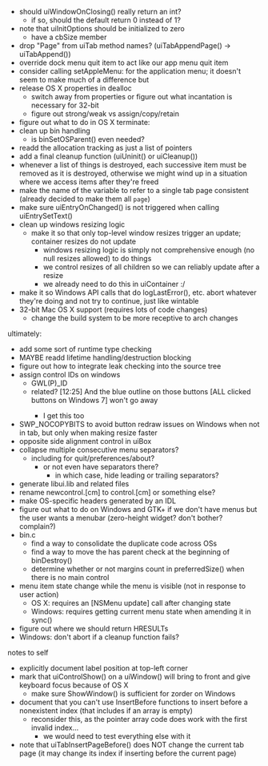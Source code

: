 - should uiWindowOnClosing() really return an int?
	- if so, should the default return 0 instead of 1?
- note that uiInitOptions should be initialized to zero
	- have a cbSize member
- drop "Page" from uiTab method names? (uiTabAppendPage() -> uiTabAppend())
- override dock menu quit item to act like our app menu quit item
- consider calling setAppleMenu: for the application menu; it doesn't seem to make much of a difference but
- release OS X properties in dealloc
	- switch away from properties or figure out what incantation is necessary for 32-bit
	- figure out strong/weak vs assign/copy/retain
- figure out what to do in OS X terminate:
- clean up bin handling
	- is binSetOSParent() even needed?
- readd the allocation tracking as just a list of pointers
- add a final cleanup function (uiUninit() or uiCleanup())
- whenever a list of things is destroyed, each successive item must be removed as it is destroyed, otherwise we might wind up in a situation where we access items after they're freed
- make the name of the variable to refer to a single tab page consistent (already decided to make them all `page`)
- make sure uiEntryOnChanged() is not triggered when calling uiEntrySetText()
- clean up windows resizing logic
	- make it so that only top-level window resizes trigger an update; container resizes do not update
		- windows resizing logic is simply not comprehensive enough (no null resizes allowed) to do things
		- we control resizes of all children so we can reliably update after a resize
		- we already need to do this in uiContainer :/
- make it so Windows API calls that do logLastError(), etc. abort whatever they're doing and not try to continue, just like wintable
- 32-bit Mac OS X support (requires lots of code changes)
	- change the build system to be more receptive to arch changes

ultimately:
- add some sort of runtime type checking
- MAYBE readd lifetime handling/destruction blocking
- figure out how to integrate leak checking into the source tree
- assign control IDs on windows
	- GWL(P)_ID
	- related? [12:25] <ZeroOne> And the blue outline on those buttons [ALL clicked buttons on Windows 7] won't go away
		- I get this too
- SWP_NOCOPYBITS to avoid button redraw issues on Windows when not in tab, but only when making resize faster
- opposite side alignment control in uiBox
- collapse multiple consecutive menu separators?
	- including for quit/preferences/about?
		- or not even have separators there?
			- in which case, hide leading or trailing separators?
- generate libui.lib and related files
- rename newcontrol.[cm] to control.[cm] or something else?
- make OS-specific headers generated by an IDL
- figure out what to do on Windows and GTK+ if we don't have menus but the user wants a menubar (zero-height widget? don't bother? complain?)
- bin.c
	- find a way to consolidate the duplicate code across OSs
	- find a way to move the has parent check at the beginning of binDestroy()
	- determine whether or not margins count in preferredSize() when there is no main control
- menu item state change while the menu is visible (not in response to user action)
	- OS X: requires an [NSMenu update] call after changing state
	- Windows: requires getting current menu state when amending it in sync()
- figure out where we should return HRESULTs
- Windows: don't abort if a cleanup function fails?

notes to self
- explicitly document label position at top-left corner
- mark that uiControlShow() on a uiWindow() will bring to front and give keyboard focus because of OS X
	- make sure ShowWindow() is sufficient for zorder on Windows
- document that you can't use InsertBefore functions to insert before a nonexistent index (that includes if an array is empty)
	- reconsider this, as the pointer array code does work with the first invalid index...
		- we would need to test everything else with it
- note that uiTabInsertPageBefore() does NOT change the current tab page (it may change its index if inserting before the current page)
